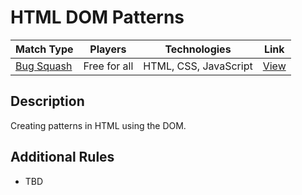 HTML DOM Patterns
=================

Match Type | Players | Technologies | Link
--- | --- | --- | ---
[Bug Squash](http://kirupa-racquet-club.github.io/match-types/#bug_squash) | Free for all | HTML, CSS, JavaScript | [View](http://kirupa-racquet-club.github.io/kirupa-tennis-html-dom-patterns/)


Description
-----------

Creating patterns in HTML using the DOM.


Additional Rules
----------------

* TBD
